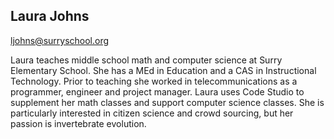 ## Laura Johns

[ljohns@surryschool.org](mailto:ljohns@surryschool.org)

Laura teaches middle school math and computer science at Surry Elementary School. She has a MEd in Education and a CAS in Instructional Technology. Prior to teaching she worked in telecommunications as a programmer, engineer and project manager. Laura uses Code Studio to supplement her math classes and support computer science classes. She is particularly interested in citizen science and crowd sourcing, but her passion is invertebrate evolution.
